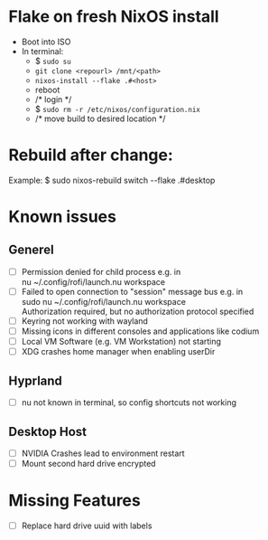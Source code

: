# Flake on fresh NixOS install
- Boot into ISO
- In terminal:
  - $ `sudo su`
  - `git clone <repourl> /mnt/<path>`
  - `nixos-install --flake .#<host>`
  - reboot
  - /* login */
  - $ `sudo rm -r /etc/nixos/configuration.nix`
  - /* move build to desired location */


# Rebuild after change:
Example: $ sudo nixos-rebuild switch --flake .#desktop

# Known issues
## Generel
- [ ] Permission denied for child process e.g. in \
nu ~/.config/rofi/launch.nu workspace
- [ ] Failed to open connection to "session" message bus e.g. in \
sudo nu ~/.config/rofi/launch.nu workspace \
Authorization required, but no authorization protocol specified
- [ ] Keyring not working with wayland
- [ ] Missing icons in different consoles and applications like codium
- [ ] Local VM Software (e.g. VM Workstation) not starting
- [ ] XDG crashes home manager when enabling userDir

## Hyprland
- [ ] nu not known in terminal, so config shortcuts not working

## Desktop Host
- [ ] NVIDIA Crashes lead to environment restart
- [ ] Mount second hard drive encrypted

# Missing Features
- [ ] Replace hard drive uuid with labels
